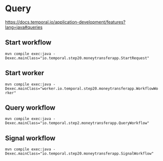 # Query


https://docs.temporal.io/application-development/features?lang=java#queries

## Start workflow
`mvn compile exec:java -Dexec.mainClass="io.temporal.step20.moneytransferapp.StartRequest"`

## Start worker
`mvn compile exec:java -Dexec.mainClass="worker.io.temporal.step20.moneytransferapp.WorkflowWorker"`

## Query workflow
`mvn compile exec:java -Dexec.mainClass="io.temporal.step2.moneytransferapp.QueryWorkflow"`

## Signal workflow
`mvn compile exec:java -Dexec.mainClass="io.temporal.step20.moneytransferapp.SignalWorkflow"`


